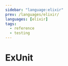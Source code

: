 ```yaml
---
sidebar: "language:elixir"
prev: /languages/elixir/
languages: [elixir]
tags:
  - reference
  - testing
---
```


# ExUnit

<!--
TODO: Finish this reference
TODO: Add tutorial and link to it
TODO: Add any recipes and link to them
-->
